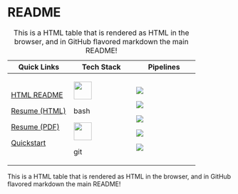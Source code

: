 # README

<table data-quarto-postprocess="true">
<caption>This is a HTML table that is rendered as HTML in the browser,
and in GitHub flavored markdown the main README!</caption>
<colgroup>
<col style="width: 33%" />
<col style="width: 33%" />
<col style="width: 33%" />
</colgroup>
<thead>
<tr class="header">
<th data-quarto-table-cell-role="th">Quick Links</th>
<th data-quarto-table-cell-role="th">Tech Stack</th>
<th data-quarto-table-cell-role="th">Pipelines</th>
</tr>
</thead>
<tbody>
<tr class="odd">
<td><p><a
href="https://cameronrutherford.github.io/cameronrutherford/index.html">HTML
README</a></p>
<p><a
href="https://cameronrutherford.github.io/cameronrutherford/resume/resume.html">Resume
(HTML)</a></p>
<p><a
href="https://cameronrutherford.github.io/cameronrutherford/resume/resume.pdf">Resume
(PDF)</a></p>
<p><a
href="https://cameronrutherford.github.io/cameronrutherford/config/quickstart.html">Quickstart</a></p></td>
<td><div>
<p><a href="https://www.gnu.org/software/bash/" target="_blank"
rel="noreferrer"><img
src="https://www.vectorlogo.zone/logos/gnu_bash/gnu_bash-icon.svg"
width="40" height="40" /></a></p>
<p>bash</p>
</div>
<div>
<p><a href="https://git-scm.com/" target="_blank" rel="noreferrer"><img
src="https://www.vectorlogo.zone/logos/git-scm/git-scm-icon.svg"
width="40" height="40" /></a></p>
<p>git</p>
</div></td>
<td><div>
<p><a href="https://github.com/pre-commit/pre-commit" target="_blank"
rel="noreferrer"><img
src="https://img.shields.io/badge/pre--commit-enabled-brightgreen?logo=pre-commit" /></a></p>
</div>
<div>
<p><a
href="https://github.com/cameronrutherford/cameronrutherford/actions/workflows/pre-commit.yml"
rel="noreferrer"><img
src="https://github.com/cameronrutherford/cameronrutherford/actions/workflows/pre-commit.yml/badge.svg?event=pull_request" /></a></p>
</div>
<div>
<p><a
href="https://github.com/cameronrutherford/cameronrutherford/actions/workflows/publish.yml"><img
src="https://github.com/cameronrutherford/cameronrutherford/actions/workflows/publish.yml/badge.svg" /></a></p>
</div>
<div>
<p><a
href="https://github.com/cameronrutherford/cameronrutherford/actions/workflows/dev-container-publish.yml"><img
src="https://github.com/cameronrutherford/cameronrutherford/actions/workflows/dev-container-publish.yml/badge.svg" /></a></p>
</div>
<div>
<p><a
href="https://github.com/cameronrutherford/cameronrutherford/actions/workflows/quarto-render-build.yml"><img
src="https://github.com/cameronrutherford/cameronrutherford/actions/workflows/quarto-render-build.yml/badge.svg?event=pull_request" /></a></p>
</div></td>
</tr>
</tbody>
</table>

This is a HTML table that is rendered as HTML in the browser, and in
GitHub flavored markdown the main README!
